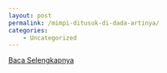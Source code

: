 ```yaml
---
layout: post
permalink: /mimpi-ditusuk-di-dada-artinya/
categories:
    - Uncategorized
---
```


[Baca Selengkapnya](/07)